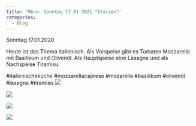 ```yaml
---
title: 'Menü: Sonntag 17.01.2021 "Italien"'
categories:
  - Blog
---
```


Sonntag 17.01.2020

Heute ist das Thema italienisch.
Als Vorspeise gibt es Tomaten Mozzarella mit Basilikum und Olivenöl.
Als Hauptspeise eine Lasagne und als Nachspeise Tiramisu.

#italienischeküche #mozzarellacaprese #mozarella #basilikum #olivenöl #lasagne #tiramisu
![](..\..\.\assets\2021-01-17-sonntag-italien\1.jpg)

![](..\..\.\assets\2021-01-17-sonntag-italien\2.jpg)

![](..\..\.\assets\2021-01-17-sonntag-italien\3.jpg)

![](..\..\.\assets\2021-01-17-sonntag-italien\4.jpg)


